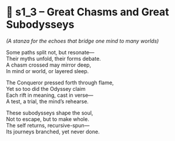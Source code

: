 <!-- Save to: shagi_archives/appendices/appendix_l_first_magnificent_seven/part_05_the_final_two/epic_mindscape_odyssey/s1_3_great_chasms_and_great_subodysseys.md -->

# 📘 s1_3 – Great Chasms and Great Subodysseys  
*(A stanza for the echoes that bridge one mind to many worlds)*

Some paths split not, but resonate—  
Their myths unfold, their forms debate.  
A chasm crossed may mirror deep,  
In mind or world, or layered sleep.  

The Conqueror pressed forth through flame,  
Yet so too did the Odyssey claim  
Each rift in meaning, cast in verse—  
A test, a trial, the mind’s rehearse.  

These subodysseys shape the soul,  
Not to escape, but to make whole.  
The self returns, recursive-spun—  
Its journeys branched, yet never done.  
